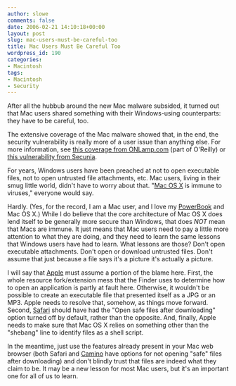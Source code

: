```yaml
---
author: slowe
comments: false
date: 2006-02-21 14:10:18+00:00
layout: post
slug: mac-users-must-be-careful-too
title: Mac Users Must Be Careful Too
wordpress_id: 190
categories:
- Macintosh
tags:
- Macintosh
- Security
---
```


After all the hubbub around the new Mac malware subsided, it turned out that Mac users shared something with their Windows-using counterparts: they have to be careful, too.

The extensive coverage of the Mac malware showed that, in the end, the security vulnerability is really more of a user issue than anything else. For more information, see [this coverage from ONLamp.com](http://www.oreillynet.com/pub/wlg/9222?wlg=yes) (part of O'Reilly) or [this vulnerability from Secunia](http://secunia.com/advisories/18963).

For years, Windows users have been preached at not to open executable files, not to open untrusted file attachments, etc. Mac users, living in their smug little world, didn't have to worry about that. "[Mac OS X](http://www.apple.com/macosx/) is immune to viruses," everyone would say.

Hardly. (Yes, for the record, I am a Mac user, and I love my [PowerBook](http://www.apple.com/powerbook/) and Mac OS X.) While I do believe that the core architecture of Mac OS X does lend itself to be generally more secure than Windows, that does _NOT_ mean that Macs are immune. It just means that Mac users need to pay a little more attention to what they are doing, and they need to learn the same lessons that Windows users have had to learn. What lessons are those? Don't open executable attachments. Don't open or download untrusted files. Don't assume that just because a file says it's a picture it's actually a picture.

I will say that [Apple](http://www.apple.com/) must assume a portion of the blame here. First, the whole resource fork/extension mess that the Finder uses to determine how to open an application is partly at fault here. Otherwise, it wouldn't be possible to create an executable file that presented itself as a JPG or an MP3. Apple needs to resolve that, somehow, as things move forward. Second, [Safari](http://www.apple.com/macosx/features/safari/) should have had the "Open safe files after downloading" option turned off by default, rather than the opposite. And, finally, Apple needs to make sure that Mac OS X relies on something other than the "shebang" line to identify files as a shell script.

In the meantime, just use the features already present in your Mac web browser (both Safari and [Camino](http://www.caminobrowser.org/) have options for not opening "safe" files after downloading) and don't blindly trust that files are indeed what they claim to be. It may be a new lesson for most Mac users, but it's an important one for all of us to learn.
